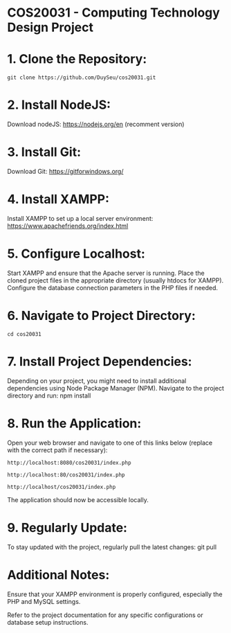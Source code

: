 # COS20031 - Computing Technology Design Project

# 1. Clone the Repository:
    git clone https://github.com/DuySeu/cos20031.git

# 2. Install NodeJS:
Download nodeJS: https://nodejs.org/en (recomment version)

# 3. Install Git:
Download Git: https://gitforwindows.org/

# 4. Install XAMPP:
Install XAMPP to set up a local server environment: https://www.apachefriends.org/index.html

# 5. Configure Localhost:
Start XAMPP and ensure that the Apache server is running.
Place the cloned project files in the appropriate directory (usually htdocs for XAMPP).
Configure the database connection parameters in the PHP files if needed.

# 6. Navigate to Project Directory:
    cd cos20031

# 7. Install Project Dependencies:
Depending on your project, you might need to install additional dependencies using Node Package Manager (NPM). 
Navigate to the project directory and run:
    npm install


# 8. Run the Application:
Open your web browser and navigate to one of this links below (replace with the correct path if necessary):

    http://localhost:8080/cos20031/index.php 

    http://localhost:80/cos20031/index.php 

    http://localhost/cos20031/index.php 

The application should now be accessible locally.

# 9. Regularly Update:
To stay updated with the project, regularly pull the latest changes:
    git pull

# Additional Notes:
Ensure that your XAMPP environment is properly configured, especially the PHP and MySQL settings.

Refer to the project documentation for any specific configurations or database setup instructions.